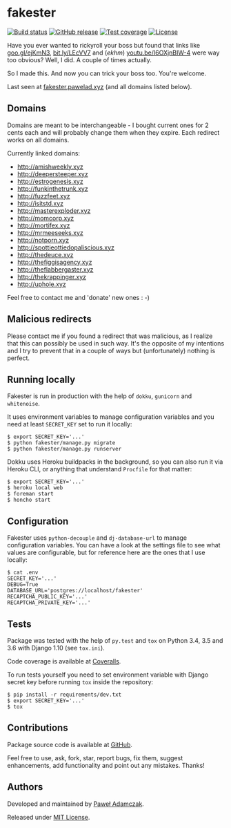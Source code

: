 # fakester
[![Build status](https://img.shields.io/travis/pawelad/fakester.svg)][travis]
[![GitHub release](https://img.shields.io/github/release/pawelad/fakester.svg)][github]
[![Test coverage](https://img.shields.io/coveralls/pawelad/fakester.svg)][coveralls]
[![License](https://img.shields.io/github/license/pawelad/fakester.svg)][license]

Have you ever wanted to rickyroll your boss but found that links like
[goo.gl/ejKmN3](https://goo.gl/ejKmN3), [bit.ly/LEcVV7](https://bit.ly/LEcVV7)
and (*ekhm*) [youtu.be/I6OXjnBIW-4](https://youtu.be/I6OXjnBIW-4) were way too
obvious? Well, I did. A couple of times actually.

So I made this. And now you can trick your boss too. You're welcome.

Last seen at [fakester.pawelad.xyz](https://fakester.pawelad.xyz) (and all 
domains listed below).

## Domains
Domains are meant to be interchangeable - I bought current ones for 2 cents
each and will probably change them when they expire. Each redirect works on 
all domains.

Currently linked domains:
- http://amishweekly.xyz
- http://deepersteeper.xyz
- http://estrogenesis.xyz
- http://funkinthetrunk.xyz
- http://fuzzfeet.xyz
- http://isitstd.xyz
- http://masterexploder.xyz
- http://momcorp.xyz
- http://mortifex.xyz
- http://mrmeeseeks.xyz
- http://notporn.xyz
- http://spottieottiedopaliscious.xyz
- http://thedeuce.xyz
- http://thefiggisagency.xyz
- http://theflabbergaster.xyz
- http://thekrappinger.xyz
- http://uphole.xyz

Feel free to contact me and 'donate' new ones : -)

## Malicious redirects
Please contact me if you found a redirect that was malicious, as I realize that 
this can possibly be used in such way. It's the opposite of my intentions
and I try to prevent that in a couple of ways but (unfortunately) nothing is 
perfect.

## Running locally
Fakester is run in production with the help of `dokku`, `gunicorn` and
`whitenoise`.

It uses environment variables to manage configuration variables and you need
at least `SECRET_KEY` set to run it locally:

```shell
$ export SECRET_KEY='...'
$ python fakester/manage.py migrate
$ python fakester/manage.py runserver
```

Dokku uses Heroku buildpacks in the background, so you can also run it via 
Heroku CLI, or anything that understand `Procfile` for that matter:

```shell
$ export SECRET_KEY='...'
$ heroku local web
$ foreman start
$ honcho start
```

## Configuration
Fakester uses `python-decouple` and `dj-database-url` to manage configuration
variables. You can have a look at the settings file to see what values are
configurable, but for reference here are the ones that I use locally:

```shell
$ cat .env
SECRET_KEY='...'
DEBUG=True
DATABASE_URL='postgres://localhost/fakester'
RECAPTCHA_PUBLIC_KEY='...'
RECAPTCHA_PRIVATE_KEY='...'
```

## Tests
Package was tested with the help of `py.test` and `tox` on Python 3.4, 3.5
and 3.6 with Django 1.10 (see `tox.ini`).

Code coverage is available at [Coveralls][coveralls].

To run tests yourself you need to set environment variable with Django secret
key before running `tox` inside the repository:

```shell
$ pip install -r requirements/dev.txt
$ export SECRET_KEY='...'
$ tox
```

## Contributions
Package source code is available at [GitHub][github].

Feel free to use, ask, fork, star, report bugs, fix them, suggest enhancements,
add functionality and point out any mistakes. Thanks!

## Authors
Developed and maintained by [Paweł Adamczak][pawelad].

Released under [MIT License][license].


[coveralls]: https://coveralls.io/github/pawelad/fakester
[github]: https://github.com/pawelad/fakester
[license]: https://github.com/pawelad/fakester/blob/master/LICENSE
[pawelad]: https://github.com/pawelad
[travis]: https://travis-ci.org/pawelad/fakester
